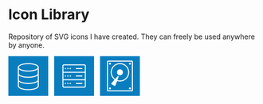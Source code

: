 # Icon Library

Repository of SVG icons I have created. They can freely be used anywhere by anyone.

<link rel="stylesheet" href="github-markdown.css">
<style>
    .flex {
        display: flex;
        gap: 12px;
    }
</style>
<div class="flex">
    <img width="80" src="./icons/Icon_Database.svg" />
    <img width="80" src="./icons/Icon_Server.svg" />
    <img width="80" src="./icons/Icon_Disk.svg" />
</div>